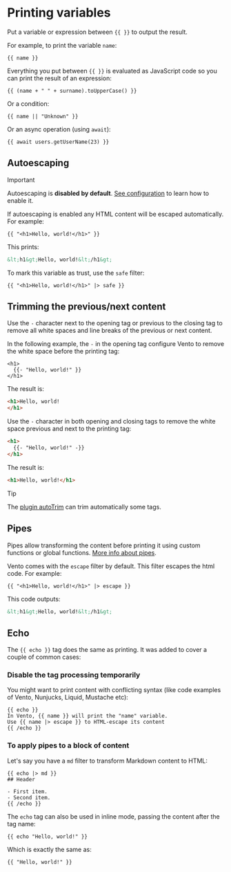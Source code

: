 # Printing variables

Put a variable or expression between `{{ }}` to output the result.

For example, to print the variable `name`:

```vento
{{ name }}
```

Everything you put between `{{ }}` is evaluated as JavaScript code so you can
print the result of an expression:

```vento
{{ (name + " " + surname).toUpperCase() }}
```

Or a condition:

```vento
{{ name || "Unknown" }}
```

Or an async operation (using `await`):

```vento
{{ await users.getUserName(23) }}
```

## Autoescaping

> [!important]
> Autoescaping is **disabled by default**.
> [See configuration](../configuration.md#autoescape) to learn how to enable it.

If autoescaping is enabled any HTML content will be escaped automatically. For
example:

```vento
{{ "<h1>Hello, world!</h1>" }}
```

This prints:

```html
&lt;h1&gt;Hello, world!&lt;/h1&gt;
```

To mark this variable as trust, use the `safe` filter:

```vento
{{ "<h1>Hello, world!</h1>" |> safe }}
```

## Trimming the previous/next content

Use the `-` character next to the opening tag or previous to the closing tag to
remove all white spaces and line breaks of the previous or next content.

In the following example, the `-` in the opening tag configure Vento to remove
the white space before the printing tag:

```vento
<h1>
  {{- "Hello, world!" }}
</h1>
```

The result is:

```html
<h1>Hello, world!
</h1>
```

Use the `-` character in both opening and closing tags to remove the white space
previous and next to the printing tag:

```html
<h1>
  {{- "Hello, world!" -}}
</h1>
```

The result is:

```html
<h1>Hello, world!</h1>
```

> [!tip]
> The [plugin autoTrim](../plugins/auto-trim.md) can trim automatically
> some tags.

## Pipes

Pipes allow transforming the content before printing it using custom functions
or global functions. [More info about pipes](./pipes.md).

Vento comes with the `escape` filter by default. This filter escapes the html
code. For example:

```vento
{{ "<h1>Hello, world!</h1>" |> escape }}
```

This code outputs:

```html
&lt;h1&gt;Hello, world!&lt;/h1&gt;
```

## Echo

The `{{ echo }}` tag does the same as printing. It was added to cover a couple
of common cases:

### Disable the tag processing temporarily

You might want to print content with conflicting syntax (like code examples of
Vento, Nunjucks, Liquid, Mustache etc):

```vento
{{ echo }}
In Vento, {{ name }} will print the "name" variable.
Use {{ name |> escape }} to HTML-escape its content
{{ /echo }}
```

### To apply pipes to a block of content

Let's say you have a `md` filter to transform Markdown content to HTML:

```vento
{{ echo |> md }}
## Header

- First item.
- Second item.
{{ /echo }}
```

The `echo` tag can also be used in inline mode, passing the content after the
tag name:

```vento
{{ echo "Hello, world!" }}
```

Which is exactly the same as:

```vento
{{ "Hello, world!" }}
```
